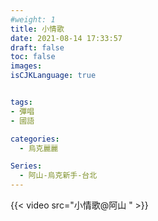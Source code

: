 ```yaml
---
#weight: 1
title: 小情歌
date: 2021-08-14 17:33:57
draft: false
toc: false
images:
isCJKLanguage: true


tags:
- 彈唱
- 國語

categories:
  - 烏克麗麗

Series:
  - 阿山-烏克新手-台北
---
```



 {{< video src="小情歌@阿山 "  >}}
